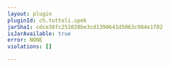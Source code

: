 ```yaml
---
layout: plugin
pluginId: ch.tutteli.spek
jarSha1: cdce38fc251020be3cd1390641d5063c984e1f02
isJarAvailable: true
error: NONE
violations: []

---
```

